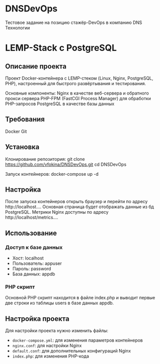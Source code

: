 # DNSDevOps
Тестовое задание на позицию стажёр-DevOps в компанию DNS Технологии

# LEMP-Stack с PostgreSQL

## Описание проекта

Проект Docker-контейнера с LEMP-стеком (Linux, Nginx, PostgreSQL, PHP), настроенный для быстрого развёртывания и тестирования.

Основные компоненты:
Nginx в качестве веб-сервера и обратного прокси сервера
PHP-FPM (FastCGI Process Manager) для обработки PHP-запросов
PostgreSQL в качестве базы данных

## Требования

Docker
Git

## Установка

Клонирование репозитория: git clone https://github.com/vfokina/DNSDevOps.git cd DNSDevOps

Запуск контейнеров: docker-compose up -d

## Настройка

После запуска контейнеров открыть браузер и перейти по адресу http://localhost.... Основная страница будет отображать данные из бд PostgreSQL. Метрики Nginx доступны по адресу http://localhost/metrics....

## Использование

### Доступ к базе данных

- Хост: localhost
- Пользователь: appuser
- Пароль: password
- База данных: appdb

### PHP скрипт

Основной PHP скрипт находится в файле index.php и выводит первые две строки из таблицы users в базе данных appdb.

## Настройка проекта
Для настройки проекта нужно изменить файлы:

- `docker-compose.yml`: для изменения параметров контейнеров
- `nginx.conf`: для настройки Nginx
- `default.conf`: для дополнительных конфигураций Nginx
- `index.php`: для изменения PHP-кода

